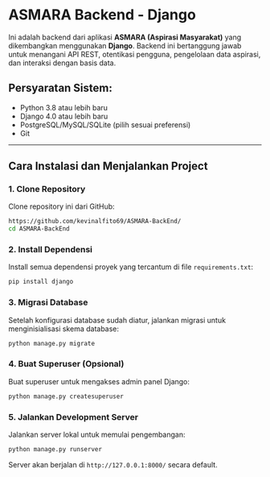 
# ASMARA Backend - Django

Ini adalah backend dari aplikasi **ASMARA (Aspirasi Masyarakat)** yang dikembangkan menggunakan **Django**. Backend ini bertanggung jawab untuk menangani API REST, otentikasi pengguna, pengelolaan data aspirasi, dan interaksi dengan basis data.

## Persyaratan Sistem:
- Python 3.8 atau lebih baru
- Django 4.0 atau lebih baru
- PostgreSQL/MySQL/SQLite (pilih sesuai preferensi)
- Git

---

## Cara Instalasi dan Menjalankan Project

### 1. Clone Repository
Clone repository ini dari GitHub:
```bash
https://github.com/kevinalfito69/ASMARA-BackEnd/
cd ASMARA-BackEnd
```


### 2. Install Dependensi
Install semua dependensi proyek yang tercantum di file `requirements.txt`:
```bash
pip install django
```

### 3. Migrasi Database
Setelah konfigurasi database sudah diatur, jalankan migrasi untuk menginisialisasi skema database:
```bash
python manage.py migrate
```

### 4. Buat Superuser (Opsional)
Buat superuser untuk mengakses admin panel Django:
```bash
python manage.py createsuperuser
```

### 5. Jalankan Development Server
Jalankan server lokal untuk memulai pengembangan:
```bash
python manage.py runserver
```
Server akan berjalan di `http://127.0.0.1:8000/` secara default.
